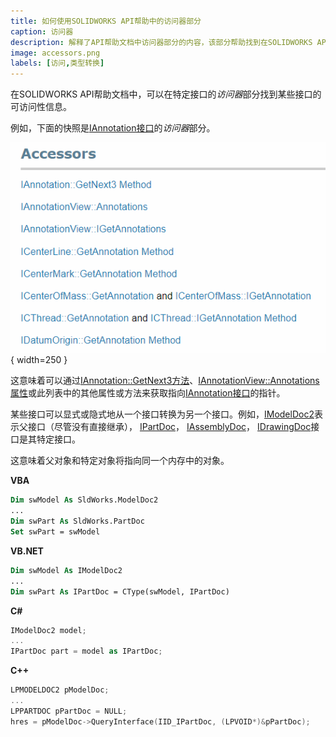 ```yaml
---
title: 如何使用SOLIDWORKS API帮助中的访问器部分
caption: 访问器
description: 解释了API帮助文档中访问器部分的内容，该部分帮助找到在SOLIDWORKS API中访问特定对象的方法
image: accessors.png
labels: [访问,类型转换]
---
```


在SOLIDWORKS API帮助文档中，可以在特定接口的*访问器*部分找到某些接口的可访问性信息。

例如，下面的快照是[IAnnotation接口](https://help.solidworks.com/2018/english/api/sldworksapi/SolidWorks.Interop.sldworks~SolidWorks.Interop.sldworks.IAnnotation.html)的*访问器*部分。

![API帮助文档中的访问器部分](accessors.png){ width=250 }

这意味着可以通过[IAnnotation::GetNext3方法](https://help.solidworks.com/2018/english/api/sldworksapi/SOLIDWORKS.Interop.sldworks~SOLIDWORKS.Interop.sldworks.IAnnotation~GetNext3.html)、[IAnnotationView::Annotations属性](https://help.solidworks.com/2018/english/api/sldworksapi/SolidWorks.Interop.sldworks~SolidWorks.Interop.sldworks.IAnnotationView~Annotations.html)或此列表中的其他属性或方法来获取指向[IAnnotation接口](https://help.solidworks.com/2018/english/api/sldworksapi/SolidWorks.Interop.sldworks~SolidWorks.Interop.sldworks.IAnnotation.html)的指针。

某些接口可以显式或隐式地从一个接口转换为另一个接口。例如，[IModelDoc2](https://help.solidworks.com/2018/english/api/sldworksapi/SolidWorks.Interop.sldworks~SolidWorks.Interop.sldworks.IModelDoc2.html)表示父接口（尽管没有直接继承），
[IPartDoc](https://help.solidworks.com/2018/english/api/sldworksapi/SolidWorks.Interop.sldworks~SolidWorks.Interop.sldworks.IPartDoc.html)，
[IAssemblyDoc](https://help.solidworks.com/2018/english/api/sldworksapi/SolidWorks.Interop.sldworks~SolidWorks.Interop.sldworks.IAssemblyDoc.html)，
[IDrawingDoc](https://help.solidworks.com/2018/english/api/sldworksapi/SolidWorks.Interop.sldworks~SolidWorks.Interop.sldworks.IDrawingDoc.html)接口是其特定接口。

这意味着父对象和特定对象将指向同一个内存中的对象。

**VBA**
~~~ vb
Dim swModel As SldWorks.ModelDoc2
...
Dim swPart As SldWorks.PartDoc
Set swPart = swModel
~~~

**VB.NET**
~~~ vb
Dim swModel As IModelDoc2
...
Dim swPart As IPartDoc = CType(swModel, IPartDoc)
~~~

**C#**
~~~ cs
IModelDoc2 model;
...
IPartDoc part = model as IPartDoc;
~~~

**C++**
~~~ cpp
LPMODELDOC2 pModelDoc;
...
LPPARTDOC pPartDoc = NULL;
hres = pModelDoc->QueryInterface(IID_IPartDoc, (LPVOID*)&pPartDoc);
~~~